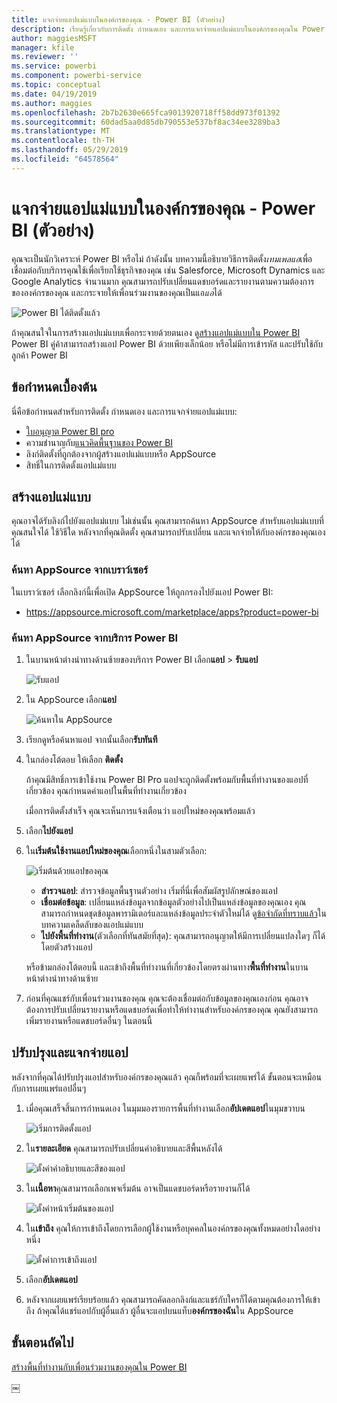 ```yaml
---
title: แจกจ่ายแอปแม่แบบในองค์กรของคุณ - Power BI (ตัวอย่าง)
description: เรียนรู้เกี่ยวกับการติดตั้ง กำหนดเอง และการแจกจ่ายแอปแม่แบบในองค์กรของคุณใน Power BI
author: maggiesMSFT
manager: kfile
ms.reviewer: ''
ms.service: powerbi
ms.component: powerbi-service
ms.topic: conceptual
ms.date: 04/19/2019
ms.author: maggies
ms.openlocfilehash: 2b7b2630e665fca9013920718ff58dd973f01392
ms.sourcegitcommit: 60dad5aa0d85db790553e537bf8ac34ee3289ba3
ms.translationtype: MT
ms.contentlocale: th-TH
ms.lasthandoff: 05/29/2019
ms.locfileid: "64578564"
---
```

# <a name="install-and-distribute-template-apps-in-your-organization---power-bi-preview"></a>แจกจ่ายแอปแม่แบบในองค์กรของคุณ - Power BI (ตัวอย่าง)

คุณจะเป็นนักวิเคราะห์ Power BI หรือไม่ ถ้าดังนั้น บทความนี้อธิบายวิธีการติดตั้ง*เทมเพลแอ*เพื่อเชื่อมต่อกับบริการคุณใช้เพื่อเรียกใช้ธุรกิจของคุณ เช่น Salesforce, Microsoft Dynamics และ Google Analytics จำนวนมาก คุณสามารถปรับเปลี่ยนแดชบอร์ดและรายงานตามความต้องการขององค์กรของคุณ และกระจายให้เพื่อนร่วมงานของคุณเป็นแอ*แอ*ได้ 

![Power BI ได้ติดตั้งแล้ว](media/service-template-apps-install-distribute/power-bi-get-apps.png)

ถ้าคุณสนใจในการสร้างแอปแม่แบบเพื่อกระจายด้วยตนเอง ดู[สร้างแอปแม่แบบใน Power BI](service-template-apps-create.md) Power BI คู่ค้าสามารถสร้างแอป Power BI ด้วยเพียงเล็กน้อย หรือไม่มีการเข้ารหัส และปรับใช้กับลูกค้า Power BI 

## <a name="prerequisites"></a>ข้อกำหนดเบื้องต้น  

นี่คือข้อกำหนดสำหรับการติดตั้ง กำหนดเอง และการแจกจ่ายแอปแม่แบบ: 

- [ใบอนุญาต Power BI pro](service-self-service-signup-for-power-bi.md)
- ความชำนาญกับ[แนวคิดพื้นฐานของ Power BI ](service-basic-concepts.md)
- ลิงก์ติดตั้งที่ถูกต้องจากผู้สร้างแอปแม่แบบหรือ AppSource 
- สิทธิ์ในการติดตั้งแอปแม่แบบ 

## <a name="install-a-template-app"></a>สร้างแอปแม่แบบ

คุณอาจได้รับลิงก์ไปยังแอปแม่แบบ ไม่เช่นนั้น คุณสามารถค้นหา AppSource สำหรับแอปแม่แบบที่คุณสนใจได้ ใช้วิธีใด หลังจากที่คุณติดตั้ง คุณสามารถปรับเปลี่ยน และแจกจ่ายให้กับองค์กรของคุณเองได้

### <a name="search-appsource-from-a-browser"></a>ค้นหา AppSource จากเบราว์เซอร์

ในเบราว์เซอร์ เลือกลิงก์นี้เพื่อเปิด AppSource ให้ถูกกรองไปยังแอป Power BI:

- https://appsource.microsoft.com/marketplace/apps?product=power-bi

### <a name="search-appsource-from-the-power-bi-service"></a>ค้นหา AppSource จากบริการ Power BI

1. ในบานหน้าต่างนำทางด้านซ้ายของบริการ Power BI เลือก**แอป** > **รับแอป**

    ![รับแอป](media/service-template-apps-install-distribute/power-bi-get-apps-arrow.png)

2. ใน AppSource เลือก**แอป**

    ![ค้นหาใน AppSource](media/service-template-apps-install-distribute/power-bi-appsource.png)

3. เรียกดูหรือค้นหาแอป จากนั้นเลือก**รับทันที**

2. ในกล่องโต้ตอบ ให้เลือก **ติดตั้ง**

    ถ้าคุณมีสิทธิ์การเข้าใช้งาน Power BI Pro แอปจะถูกติดตั้งพร้อมกับพื้นที่ทำงานของแอปที่เกี่ยวข้อง คุณกำหนดค่าแอปในพื้นที่ทำงานเกี่ยวข้อง

    เมื่อการติดตั้งสำเร็จ คุณจะเห็นการแจ้งเตือนว่า แอปใหม่ของคุณพร้อมแล้ว 

3. เลือก**ไปยังแอป**
4. ใน**เริ่มต้นใช้งานแอปใหม่ของคุณ**เลือกหนึ่งในสามตัวเลือก:

    ![เริ่มต้นด้วยแอปของคุณ](media/service-template-apps-create/power-bi-template-app-get-started.png)

    - **สำรวจแอป**: สำรวจข้อมูลพื้นฐานตัวอย่าง เริ่มที่นี่เพื่อสัมผัสรูปลักษณ์ของแอป 
    - **เชื่อมต่อข้อมูล**: เปลี่ยนแหล่งข้อมูลจากข้อมูลตัวอย่างไปเป็นแหล่งข้อมูลของคุณเอง คุณสามารถกำหนดชุดข้อมูลพารามิเตอร์และแหล่งข้อมูลประจำตัวใหม่ได้ ดู[ข้อจำกัดที่ทราบแล้ว](service-template-apps-tips.md#known-limitations)ในบทความเคล็ดลับของแอปแม่แบบ 
    - **ไปยังพื้นที่ทำงาน**(ตัวเลือกที่ทันสมัยที่สุด): คุณสามารถอนุญาตให้มีการเปลี่ยนแปลงใดๆ ก็ได้โดยตัวสร้างแอป

    หรือข้ามกล่องโต้ตอบนี้ และเข้าถึงพื้นที่ทำงานที่เกี่ยวข้องโดยตรงผ่านทาง**พื้นที่ทำงาน**ในบานหน้าต่างนำทางด้านซ้าย   
 
5. ก่อนที่คุณแชร์กับเพื่อนร่วมงานของคุณ คุณจะต้องเชื่อมต่อกับข้อมูลของคุณเองก่อน คุณอาจต้องการปรับเปลี่ยนรายงานหรือแดชบอร์ดเพื่อทำให้ทำงานสำหรับองค์กรของคุณ คุณยังสามารถเพิ่มรายงานหรือแดชบอร์ดอื่นๆ ในตอนนี้

## <a name="update-and-distribute-the-app"></a>ปรับปรุงและแจกจ่ายแอป

หลังจากที่คุณได้ปรับปรุงแอปสำหรับองค์กรของคุณแล้ว คุณก็พร้อมที่จะเผยแพร่ได้ ขั้นตอนจะเหมือนกับการเผยแพร่แอปอื่นๆ 

1. เมื่อคุณเสร็จสิ้นการกำหนดเอง ในมุมมองรายการพื้นที่ทำงานเลือก**อัปเดตแอป**ในมุมขวาบน  

    ![เริ่มการติดตั้งแอป](media/service-template-apps-install-distribute/power-bi-start-install-app.png)

2. ใน**รายละเอียด** คุณสามารถปรับเปลี่ยนคำอธิบายและสีพื้นหลังได้

   ![ตั้งค่าคำอธิบายและสีของแอป](media/service-template-apps-install-distribute/power-bi-install-app-details.png)

3. ใน**เนื้อหา**คุณสามารถเลือกเพจเริ่มต้น อาจเป็นแดชบอร์ดหรือรายงานก็ได้

   ![ตั้งค่าหน้าเริ่มต้นของแอป](media/service-template-apps-install-distribute/power-bi-install-app-content.png)

4. ใน**เข้าถึง** คุณให้การเข้าถึงโดยการเลือกผู้ใช้งานหรือบุคคลในองค์กรของคุณทั้งหมดอย่างใดอย่างหนึ่ง  

   ![ตั้งค่าการเข้าถึงแอป](media/service-template-apps-install-distribute/power-bi-install-access.png)

5. เลือก**อัปเดตแอป** 

6. หลังจากเผยแพร่เรียบร้อยแล้ว คุณสามารถคัดลอกลิงก์และแชร์กับใครก็ได้ตามคุณต้องการให้เข้าถึง ถ้าคุณได้แชร์แอปกับผู้อื่นแล้ว ผู้อื่นจะแอปบนแท็บ**องค์กรของฉัน**ใน AppSource

## <a name="next-steps"></a>ขั้นตอนถัดไป 

[สร้างพื้นที่ทำงานกับเพื่อนร่วมงานของคุณใน Power BI](service-create-workspaces.md)





￼ 

 
